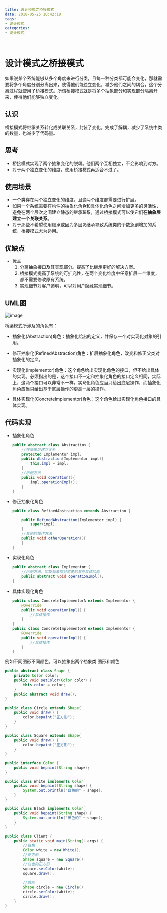 ```yaml
---
title: 设计模式之桥接模式
date: 2018-05-25 10:42:18
tags:
- 设计模式
categories:
- 设计模式

---
```


#  设计模式之桥接模式

如果说某个系统能够从多个角度来进行分类，且每一种分类都可能会变化，那就需要将多个角度分别分离出来，使得他们能独立变化，减少他们之间的耦合，这个分离过程就使用了桥接模式。所谓桥接模式就是将多个抽象部分和实现部分隔离开来，使得他们能够独立变化。

<!--more-->

## 认识

桥接模式将继承关系转化成关联关系，封装了变化，完成了解耦，减少了系统中类的数量，也减少了代码量。

## 思考

-  桥接模式实现了两个抽象变化的脱耦。他们两个互相独立，不会影响到对方。
- 对于两个独立变化的维度，使用桥接模式再适合不过了。

## 使用场景

- 一个类存在两个独立变化的维度，且这两个维度都需要进行扩展。
- 如果一个系统需要在构件的抽象化角色和具体化角色之间增加更多的灵活性，避免在两个层次之间建立静态的继承联系，通过桥接模式可以使它们**在抽象层建立一个关联关系**。
- 对于那些不希望使用继承或因为多层次继承导致系统类的个数急剧增加的系统，桥接模式尤为适用。

## 优缺点

- 优点
  1. 分离抽象接口及其实现部分。提高了比继承更好的解决方案。
  2. 桥接模式提高了系统的可扩充性，在两个变化维度中任意扩展一个维度，都不需要修改原有系统。
  3. 实现细节对客户透明，可以对用户隐藏实现细节。

## UML图

![image](https://image-1257941127.cos.ap-beijing.myqcloud.com/deMode25.jpg)

桥梁模式所涉及的角色有：

- 抽象化(Abstraction)角色：抽象化给出的定义，并保存一个对实现化对象的引用。

- 修正抽象化(RefinedAbstraction)角色：扩展抽象化角色，改变和修正父类对抽象化的定义。

- 实现化(Implementor)角色：这个角色给出实现化角色的接口，但不给出具体的实现。必须指出的是，这个接口不一定和抽象化角色的接口定义相同，实际上，这两个接口可以非常不一样。实现化角色应当只给出底层操作，而抽象化角色应当只给出基于底层操作的更高一层的操作。

- 具体实现化(ConcreteImplementor)角色：这个角色给出实现化角色接口的具体实现。


## 代码实现

- 抽象化角色

    ```java
    public abstract class Abstraction {
        //在抽象层建立关系
        protected Implementor impl;
        public Abstraction(Implementor impl){
            this.impl = impl;
        }
        //示例方法
        public void operation(){
            impl.operationImpl();
        }
    }
    ```
- 修正抽象化角色

    ```java
    public class RefinedAbstraction extends Abstraction {
    
        public RefinedAbstraction(Implementor impl) {
            super(impl);
        }
        //其他的操作方法
        public void otherOperation(){  
        }
    }
    ```
- 实现化角色

    ```java
    public abstract class Implementor {
        //示例方法，实现抽象部分需要的某些具体功能
        public abstract void operationImpl();
    }
    ```
- 具体实现化角色

    ```java
    public class ConcreteImplementorA extends Implementor {
        @Override
        public void operationImpl() {
            //具体操作
        }
    }
    public class ConcreteImplementorB extends Implementor {
        @Override
        public void operationImpl() {
            //具体操作
        }
    }
    ```


例如不同图形不同颜色，可以抽象出两个抽象类 图形和颜色

```java
public abstract class Shape {
    private Color color;
    public void setColor(Color color) {
        this.color = color;
    }
    public abstract void draw();
}

public class Circle extends Shape{
    public void draw() {
        color.bepaint("正方形");
    }
}

public class Square extends Shape{
    public void draw() {
        color.bepaint("正方形");
    }
}

public interface Color {
    public void bepaint(String shape);
}

public class White implements Color{
    public void bepaint(String shape) {
        System.out.println("白色的" + shape);
    }
}

public class Black implements Color{
    public void bepaint(String shape) {
        System.out.println("黑色的" + shape);
    }
}

public class Client {
    public static void main(String[] args) {
        //白色
        Color white = new White();
        //正方形
        Shape square = new Square();
        //白色的正方形
        square.setColor(white);
        square.draw();
        
        //圆形
        Shape circle = new Circle();
        circle.setColor(white);
        circle.draw();
    }
}
```

